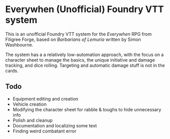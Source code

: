 # Everywhen (Unofficial) Foundry VTT system

This is an unofficial Foundry VTT system for the *Everywhen* RPG from Filigree Forge, based on *Barbarians of Lemuria* written by Simon Washbourne.

The system has a a relatively low-automation approach, with the focus on a character sheet to manage the basics, the unique initiative and damage tracking, and dice rolling. Targeting and automatic damage stuff is not in the cards.

## Todo

* Equipment editing and creation
* Vehicle creation
* Modifying the character sheet for rabble & toughs to hide unnecessary info
* Polish and cleanup
* Documentation and localizing some text
* Finding weird combatant error